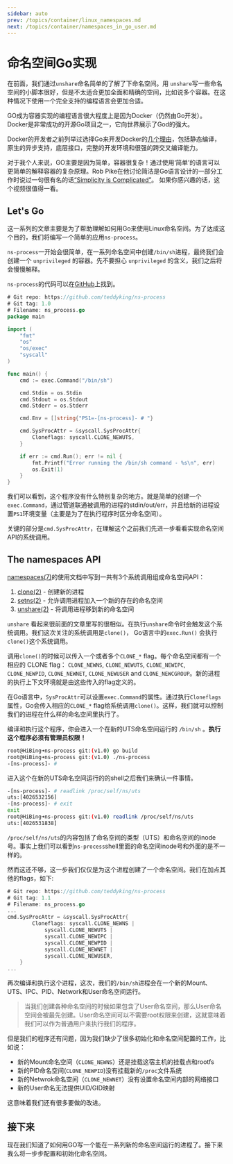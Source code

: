 ```yaml
---
sidebar: auto
prev: /topics/container/linux_namespaces.md
next: /topics/container/namespaces_in_go_user.md
---
```


# 命名空间Go实现

在前面，我们通过`unshare`命名简单的了解了下命名空间。用 `unshare`写一些命名空间的小脚本很好，但是不太适合更加全面和精确的空间，比如说多个容器。在这种情况下使用一个完全支持的编程语言会更加合适。

GO成为容器实现的编程语言很大程度上是因为Docker（仍然由Go开发）。Docker是非常成功的开源Go项目之一，它向世界展示了God的强大。

Docker的开发者之前列举过选择Go来开发Docker的[几个理由](https://www.slideshare.net/jpetazzo/docker-and-go-why-did-we-decide-to-write-docker-in-go)，包括静态编译，原生的异步支持，底层接口，完整的开发环境和很强的跨交叉编译能力。


对于我个人来说，GO主要是因为简单，容器很复杂！通过使用‘简单’的语言可以更简单的解释容器的复杂原理。Rob Pike在他讨论简洁是Go语言设计的一部分工作时说过一句很有名的话[“Simplicity is Complicated”](https://www.youtube.com/watch?v=rFejpH_tAHM)。 如果你感兴趣的话，这个视频很值得一看。

## Let's Go

这一系列的文章主要是为了帮助理解如何用Go来使用Linux命名空间。为了达成这个目的，我们将编写一个简单的应用`ns-process`。

`ns-process`一开始会很简单，在一系列命名空间中创建`/bin/sh`进程，最终我们会创建一个 `unprivileged` 的容器。先不要担心 `unprivileged` 的含义，我们之后将会慢慢解释。

`ns-process`的代码可以在[GitHub](https://github.com/teddyking/ns-process)上找到。

```go
# Git repo: https://github.com/teddyking/ns-process
# Git tag: 1.0
# Filename: ns_process.go
package main

import (
	"fmt"
	"os"
	"os/exec"
	"syscall"
)

func main() {
	cmd := exec.Command("/bin/sh")

	cmd.Stdin = os.Stdin
	cmd.Stdout = os.Stdout
	cmd.Stderr = os.Stderr

	cmd.Env = []string{"PS1=-[ns-process]- # "}

	cmd.SysProcAttr = &syscall.SysProcAttr{
		Cloneflags: syscall.CLONE_NEWUTS,
	}

	if err := cmd.Run(); err != nil {
		fmt.Printf("Error running the /bin/sh command - %s\n", err)
		os.Exit(1)
	}
}
```

我们可以看到，这个程序没有什么特别复杂的地方。就是简单的创建一个`exec.Command`，通过管道联通被调用的进程的stdin/out/err，并且给新的进程设置`PS1`环境变量（主要是为了在执行程序时区分命名空间）。

关键的部分是`cmd.SysProcAttr`，在理解这个之前我们先进一步看看实现命名空间API的系统调用。

## The namespaces API

[namespaces(7)](http://man7.org/linux/man-pages/man7/namespaces.7.html)的使用文档中写到一共有3个系统调用组成命名空间API：

1. [clone(2)](http://man7.org/linux/man-pages/man2/clone.2.html) - 创建新的进程
2. [setns(2)](http://man7.org/linux/man-pages/man2/setns.2.html) - 允许调用进程加入一个新的存在的命名空间
3. [unshare(2)](http://man7.org/linux/man-pages/man2/unshare.2.html) - 将调用进程移到新的命名空间

`unshare` 看起来很前面的文章里写的很相似。在执行`unshare`命令时会触发这个系统调用。我们这次关注的系统调用是`clone()`， Go语言中的`exec.Run()` 会执行`clone()`这个系统调用。

调用`clone()`的时候可以传入一个或者多个`CLONE_*` flag。每个命名空间都有一个相应的 CLONE flag： `CLONE_NEWNS`, `CLONE_NEWUTS`, `CLONE_NEWIPC`, `CLONE_NEWPID`, `CLONE_NEWNET`, `CLONE_NEWUSER` and `CLONE_NEWCGROUP`。新的进程的执行上下文环境就是由这些传入的flag定义的。

在Go语言中，`SysProcAttr`可以设置`exec.Command`的属性。通过执行`Cloneflags`属性，Go会传入相应的`CLONE_*` flag给系统调用`clone()`。这样，我们就可以控制我们的进程在什么样的命名空间里执行了。

编译和执行这个程序，你会进入一个在新的UTS命名空间运行的 `/bin/sh` 。**执行这个程序必须有管理员权限！**

```bash
root@HiBing➜ns-process git:(v1.0) go build
root@HiBing➜ns-process git:(v1.0) ./ns-process
-[ns-process]- #
```

进入这个在新的UTS命名空间运行的的shell之后我们来确认一件事情。

```bash
-[ns-process]- # readlink /proc/self/ns/uts
uts:[4026532156]
-[ns-process]- # exit
exit
root@HiBing➜ns-process git:(v1.0) readlink /proc/self/ns/uts
uts:[4026531838]
```

`/proc/self/ns/uts`的内容包括了命名空间的类型（UTS）和命名空间的inode号。事实上我们可以看到`ns-process`shell里面的命名空间inode号和外面的是不一样的。

然而这还不够，这一步我们仅仅是为这个进程创建了一个命名空间。我们在加点其他的flags，如下:

```go
# Git repo: https://github.com/teddyking/ns-process
# Git tag: 1.1
# Filename: ns_process.go
...
cmd.SysProcAttr = &syscall.SysProcAttr{
		Cloneflags: syscall.CLONE_NEWNS |
			syscall.CLONE_NEWUTS |
			syscall.CLONE_NEWIPC |
			syscall.CLONE_NEWPID |
			syscall.CLONE_NEWNET |
			syscall.CLONE_NEWUSER,
	}
...
```

再次编译和执行这个进程，这次，我们的`/bin/sh`进程会在一个新的Mount、UTS、IPC、PID、Network和User命名空间运行。

> 当我们创建各种命名空间的时候如果包含了User命名空间，那么User命名空间会被最先创建。User命名空间可以不需要root权限来创建，这就意味着我们可以作为普通用户来执行我们的程序。

但是我们的程序还有问题，因为我们缺少了很多初始化和命名空间配置的工作，比如说：

- 新的Mount命名空间（`CLONE_NEWNS`）还是挂载这宿主机的挂载点和rootfs
- 新的PID命名空间(`CLONE_NEWPID`)没有挂载新的`/proc`文件系统
- 新的Netwrok命名空间（`CLONE_NEWNET`）没有设置命名空间内部的网络接口
- 新的User命名无法提供UID/GID映射

这意味着我们还有很多要做的改进。

## 接下来

现在我们知道了如何用GO写一个能在一系列新的命名空间运行的进程了。接下来我么将一步步配置和初始化命名空间。
